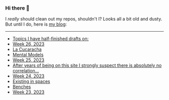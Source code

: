 ### Hi there 👋

I _really_ should clean out my repos, shouldn't I? Looks all a bit old and dusty. But until I do, here is [my blog](https://lostfocus.de/):

--- 

<!-- POST-LIST:START -->
- [Topics I have half-finished drafts on:](https://lostfocus.de/2023/07/07/231493/)
- [Week 26, 2023](https://lostfocus.de/2023/07/02/week-26-2023/)
- [La Cucaracha](https://lostfocus.de/2023/06/28/la-cucaracha/)
- [Mental Models](https://lostfocus.de/2023/06/28/mental-models/)
- [Week 25, 2023](https://lostfocus.de/2023/06/25/week-25-2023/)
- [After years of being on this site I strongly suspect there is absolutely no correlation…](https://lostfocus.de/2023/06/20/231461/)
- [Week 24, 2023](https://lostfocus.de/2023/06/18/week-24-2023/)
- [Existing in spaces](https://lostfocus.de/2023/06/17/existing-in-spaces/)
- [Benches](https://lostfocus.de/2023/06/16/benches/)
- [Week 23, 2023](https://lostfocus.de/2023/06/13/week-23-2023/)
<!-- POST-LIST:END -->

<!--
**lostfocus/lostfocus** is a ✨ _special_ ✨ repository because its `README.md` (this file) appears on your GitHub profile.

Here are some ideas to get you started:

- 🔭 I’m currently working on ...
- 🌱 I’m currently learning ...
- 👯 I’m looking to collaborate on ...
- 🤔 I’m looking for help with ...
- 💬 Ask me about ...
- 📫 How to reach me: ...
- 😄 Pronouns: ...
- ⚡ Fun fact: ...
-->
